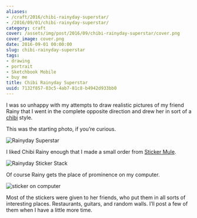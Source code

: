 ```yaml
---
aliases:
- /craft/2016/chibi-rainyday-superstar/
- /2016/09/01/chibi-rainyday-superstar/
category: craft
cover: /assets/img/post/2016/09/chibi-rainyday-superstar/cover.png
cover_image: cover.png
date: 2016-09-01 00:00:00
slug: chibi-rainyday-superstar
tags:
- drawing
- portrait
- Sketchbook Mobile
- buy me
title: Chibi Rainyday Superstar
uuid: 7132f857-03c5-4ab7-81c8-b4942d933bb0
---
```


I was so unhappy with my attempts to draw realistic pictures of my
friend Rainy that I went in the complete opposite direction and drew her
in sort of a [chibi](https://en.wikipedia.org/wiki/Chibi_\(term\))
style.

This was the starting photo, if you’re curious.

![Rainyday Superstar](/assets/img/post/2016/09/chibi-rainyday-superstar/rainyday-superstar.jpg)

I liked Chibi Rainy enough that I made a small order from [Sticker
Mule](https://www.stickermule.com/).

![Rainyday Sticker Stack](/assets/img/post/2016/09/chibi-rainyday-superstar/rainyday-sticker-stack.jpg)

Of course Rainy gets the place of prominence on my computer.

![sticker on computer](/assets/img/post/2016/09/chibi-rainyday-superstar/my-pc.jpg "Making sure Linux runs okay on my PC")

Most of the stickers were given to her friends, who put them in all
sorts of interesting places. Restaurants, guitars, and random walls.
I’ll post a few of them when I have a little more time.